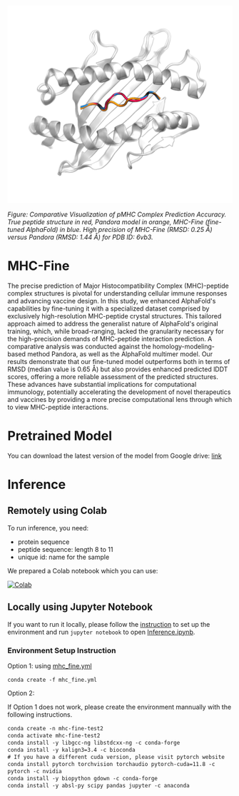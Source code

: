 
![6vb3](./img/6vb3.png)

*Figure: Comparative Visualization of pMHC Complex Prediction Accuracy. True peptide structure in red, Pandora model in orange, MHC-Fine (fine-tuned AlphaFold) in blue. High precision of MHC-Fine (RMSD: 0.25 Å) versus Pandora (RMSD: 1.44 Å) for PDB ID: 6vb3.*

# MHC-Fine

The precise prediction of Major Histocompatibility Complex (MHC)-peptide complex structures is pivotal for understanding cellular immune responses and advancing vaccine design. In this study, we enhanced AlphaFold's capabilities by fine-tuning it with a specialized dataset comprised by exclusively high-resolution MHC-peptide crystal structures. This tailored approach aimed to address the generalist nature of AlphaFold's original training, which, while broad-ranging, lacked the granularity necessary for the high-precision demands of MHC-peptide interaction prediction. A comparative analysis was conducted against the homology-modeling-based method Pandora, as well as the AlphaFold multimer model. Our results demonstrate that our fine-tuned model outperforms both in terms of RMSD (median value is 0.65 Å) but also provides enhanced predicted lDDT scores, offering a more reliable assessment of the predicted structures. These advances have substantial implications for computational immunology, potentially accelerating the development of novel therapeutics and vaccines by providing a more precise computational lens through which to view MHC-peptide interactions.

# Pretrained Model

You can download the latest version of the model from Google drive: [link](https://drive.google.com/file/d/1gz8uF8DKE0CzyX_WeDGOX7xP69LjpaZT/view?usp=sharing)

# Inference

## Remotely using Colab

To run inference, you need:

- protein sequence
- peptide sequence: length 8 to 11
- unique id: name for the sample

We prepared a Colab notebook which you can use:

[![Colab](https://colab.research.google.com/assets/colab-badge.svg)](https://colab.research.google.com/drive/1psEiqL2A4V28VwVKSlyx-FlHI15ZI-qs)

## Locally using Jupyter Notebook

If you want to run it locally, please follow the [instruction](#environment-setup-instruction) to set up the environment and 
run `jupyter notebook` to open [Inference.ipynb](./Inference.ipynb).

### Environment Setup Instruction

Option 1: using [mhc_fine.yml](mhc_fine.yml)

```
conda create -f mhc_fine.yml
```

Option 2: 

If Option 1 does not work, please create the environment mannually with the following instructions.

```
conda create -n mhc-fine-test2
conda activate mhc-fine-test2
conda install -y libgcc-ng libstdcxx-ng -c conda-forge
conda install -y kalign3=3.4 -c bioconda
# If you have a different cuda version, please visit pytorch website
conda install pytorch torchvision torchaudio pytorch-cuda=11.8 -c pytorch -c nvidia
conda install -y biopython gdown -c conda-forge
conda install -y absl-py scipy pandas jupyter -c anaconda
```